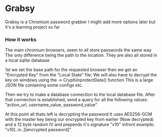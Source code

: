 # Grabsy
Grabsy is a Chromium password grabber
I might add more options later but it's a learning project so far



### How it works
The main chromium browsers,
seem to all store passwords the same way
The only difference being the path to the location.
They are also all stored in a local sqlite database

1st we set the base path for the requested browser
then we get an "Encrypted Key" from the "Local State" file;
We will also have to decrypt the key on windows using the
    -> CryptUnprotectData() function
This is a large JSON file containing some configs etc.

Then we try to make a database connection
to the local database file.
After that connection is established,
send a query for all the following values:
    "action_url, username_value, password_value"

At this point all thats left is decrypting the password
It uses AES256-GCM with the
    master key being our encrypted key from earlier
        (Now decrypted)
    and a 12 byte random IV
    and prepends it's signature "v10" infront
example; "v10[..iv..][encrypted password]"
